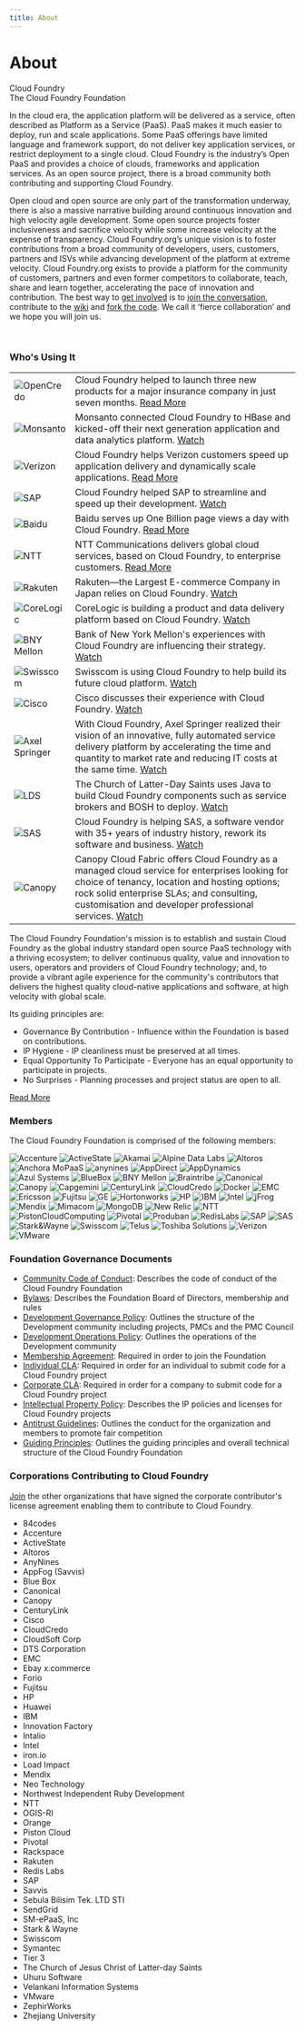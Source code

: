 ```yaml
---
title: About
---
```


# About
<div class='sub-nav-tabs'>
<div class='sub-nav-tab active-tab'>Cloud Foundry</div>
<div class='sub-nav-tab'>The Cloud Foundry Foundation</div>
</div>


<div class='tabs'>
<div class='tab'>

<p>In the cloud era, the application platform will be delivered as a service, often described as Platform as a Service (PaaS). PaaS makes it much easier to deploy, run and scale applications. Some PaaS offerings have limited language and framework support, do not deliver key application services, or restrict deployment to a single cloud. Cloud Foundry is the industry’s Open PaaS and provides a choice of clouds, frameworks and application services. As an open source project, there is a broad community both contributing and supporting Cloud Foundry.</p>

<p>Open cloud and open source are only part of the transformation underway, there is also a massive narrative building around continuous innovation and high velocity agile development. Some open source projects foster inclusiveness and sacrifice velocity while some increase velocity at the expense of transparency. Cloud Foundry.org’s unique vision is to foster contributions from a broad community of developers, users, customers, partners and ISVs while advancing development of the platform at extreme velocity. Cloud Foundry.org exists to provide a platform for the community of customers, partners and even former competitors to collaborate, teach, share and learn together, accelerating the pace of innovation and contribution.  The best way to <a href='/get-in'>get involved</a> is to <a href='https://groups.google.com/a/cloudfoundry.org/forum/?fromgroups#!forum/vcap-dev' target="_blank">join the conversation</a>, contribute to the <a href='https://github.com/cloudfoundry-community/cf-docs-contrib/wiki' target="_blank">wiki</a> and <a href='https://github.com/cloudfoundry' target="_blank">fork the code</a>. We call it ‘fierce collaboration’ and we hope you will join us.</p>

<br>


<h3>Who's Using It</h3>

<table class="user-table">
  <tbody>
    <tr>
      <td><img alt="OpenCredo" src="/images/users/CustomerLogo_OpenCredo.png"></td>
      <td>Cloud Foundry helped to launch three new products for a major insurance company in just seven months. <a href="http://blog.cloudfoundry.org/2012/03/22/how-opencredo-launched-three-new-products-in-seven-months-with-cloud-foundry/">Read More</a></td>
    </tr>
    <tr>
      <td><img alt="Monsanto" src="/images/users/CustomerLogo_MonsantoEng.png"></td>
      <td>Monsanto connected Cloud Foundry to HBase and kicked-off their next generation application and data analytics platform. <a href="https://www.youtube.com/watch?v=RJCB7OGeY9o&amp;amp;index=23&amp;amp;list=PLAdzTan_eSPQddps0wSNIMaYNYjMLV73X">Watch</a></td>
    </tr>
    <tr>
      <td><img alt="Verizon" src="/images/users/CustomerLogo_Verizon.png"></td>
      <td>Cloud Foundry helps Verizon customers speed up application delivery and dynamically scale applications. <a href="http://newscenter.verizon.com/corporate/news-articles/2013/11-12-open-cloud-innovation-with-pivotal/">Read More</a></td>
    </tr>
    <tr>
      <td><img alt="SAP" src="/images/users/CustomerLogo_SAP.png"></td>
      <td>Cloud Foundry helped SAP to streamline and speed up their development. <a href="https://www.youtube.com/watch?v=A8kEfY7bA_8&amp;amp;index=17&amp;amp;list=PLAdzTan_eSPQddps0wSNIMaYNYjMLV73X">Watch</a></td>
    </tr>
    <tr>
      <td><img alt="Baidu" src="/images/users/CustomerLogo_Baidu.png"></td>
      <td>Baidu serves up One Billion page views a day with Cloud Foundry. <a href="http://www.slideshare.net/wattersjames/baidu-cloudfoundry-english-24626493">Read More</a></td>
    </tr>
    <tr>
      <td><img alt="NTT" src="/images/users/CustomerLogo_NTT.png"></td>
      <td>NTT Communications delivers global cloud services, based on Cloud Foundry, to enterprise customers. <a href="https://www.youtube.com/watch?v=VWPiI7jKFqM&amp;amp;index=63&amp;amp;list=PLAdzTan_eSPQddps0wSNIMaYNYjMLV73X">Read More</a></td>
    </tr>
    <tr>
      <td><img alt="Rakuten" src="/images/users/CustomerLogo_Rakuten.png"></td>
      <td>Rakuten—the Largest E-commerce Company in Japan relies on Cloud Foundry. <a href="https://www.youtube.com/watch?v=WBGtIZ4WIH4&amp;amp;index=64&amp;amp;list=PLAdzTan_eSPQddps0wSNIMaYNYjMLV73X">Watch</a></td>
    </tr>
    <tr>
      <td><img alt="CoreLogic" src="/images/users/CustomerLogo_CoreLogic.png"></td>
      <td>CoreLogic is building a product and data delivery platform based on Cloud Foundry. <a href="https://www.youtube.com/watch?v=HZWkfOe1-tc&amp;amp;index=24&amp;amp;list=PLAdzTan_eSPQddps0wSNIMaYNYjMLV73X">Watch</a></td>
    </tr>
    <tr>
      <td><img alt="BNY Mellon" src="/images/users/bnymellon.png"></td>
      <td>Bank of New York Mellon's experiences with Cloud Foundry are influencing their strategy. <a href="https://www.youtube.com/watch?v=eJ1j6qezthY&amp;amp;index=6&amp;amp;list=PLAdzTan_eSPQddps0wSNIMaYNYjMLV73X">Watch</a></td>
    </tr>
    <tr>
      <td><img alt="Swisscom" src="/images/users/Swisscom.png"></td>
      <td>Swisscom is using Cloud Foundry to help build its future cloud platform. <a href="https://www.youtube.com/watch?v=fNSgltgW8AA&amp;amp;index=7&amp;amp;list=PLAdzTan_eSPQddps0wSNIMaYNYjMLV73X">Watch</a></td>
    </tr>
    <tr>
      <td><img alt="Cisco" src="/images/users/Cisco.png"></td>
      <td>Cisco discusses their experience with Cloud Foundry. <a href="https://www.youtube.com/watch?v=peBL1QsZgcg&amp;amp;index=10&amp;amp;list=PLAdzTan_eSPQddps0wSNIMaYNYjMLV73X">Watch</a></td>
    </tr>
    <tr>
      <td><img alt="Axel Springer" src="/images/users/axelspringer.png"></td>
      <td>With Cloud Foundry, Axel Springer realized their vision of an innovative, fully automated service delivery platform by accelerating the time and quantity to market rate and reducing IT costs at the same time. <a href="https://www.youtube.com/watch?v=GKJ6YgIZm88&amp;amp;index=18&amp;amp;list=PLAdzTan_eSPQddps0wSNIMaYNYjMLV73X">Watch</a></td>
    </tr>
    <tr>
      <td><img alt="LDS" src="/images/users/lds.png"></td>
      <td>The Church of Latter-Day Saints uses Java to build Cloud Foundry components such as service brokers and BOSH to deploy. <a href="https://www.youtube.com/watch?v=LCC1q6tpawY&amp;amp;index=32&amp;amp;list=PLAdzTan_eSPQddps0wSNIMaYNYjMLV73X">Watch</a></td>
    </tr>
    <tr>
      <td><img alt="SAS" src="/images/users/sas.png"></td>
      <td>Cloud Foundry is helping SAS, a software vendor with 35+ years of industry history, rework its software and business. <a href="https://www.youtube.com/watch?v=jFt0jp34lqA&amp;amp;index=40&amp;amp;list=PLAdzTan_eSPQddps0wSNIMaYNYjMLV73X">Watch</a></td>
    </tr>
    <tr>
      <td><img alt="Canopy" src="/images/users/canopy.png"></td>
      <td>Canopy Cloud Fabric offers Cloud Foundry as a managed cloud service for enterprises looking for choice of tenancy, location and hosting options; rock solid enterprise SLAs; and consulting, customisation and developer professional services. <a href="https://www.youtube.com/watch?v=YMNt6Gn3yaI">Watch</a></td>
    </tr>
  </tbody>
</table>



</div>

<div class='tab'>


<p>The Cloud Foundry Foundation's mission is to establish and sustain Cloud Foundry as the global industry standard open source PaaS technology with a thriving ecosystem; to deliver continuous quality, value and innovation to users, operators and providers of Cloud Foundry technology; and, to provide a vibrant agile experience for the community's contributors that delivers the highest quality cloud-native applications and software, at high velocity with global scale.</p>


<p>Its guiding principles are:</p>

<ul>
  <li>Governance By Contribution - Influence within the Foundation is based on contributions.</li>
  <li>IP Hygiene - IP cleanliness must be preserved at all times.</li>
  <li>Equal Opportunity To Participate - Everyone has an equal opportunity to participate in projects.</li>
  <li>No Surprises - Planning processes and project status are open to all.</li>
</ul>

<p><a href="http://www.pivotal.io/platform-as-a-service/press-release/06092014-cloud-foundry-foundation-adds-swisscom-to-roster" target="_blank">Read More</a></p>


<h3>Members</h3>

<p>The Cloud Foundry Foundation is comprised of the following members:</p>


<p class="foundation-table"><img alt="Accenture" src="/images/foundation/Accenture.png">
<img alt="ActiveState" src="/images/foundation/ActiveState.png">
<img alt="Akamai" src="/images/foundation/akamai.png">
<img alt="Alpine Data Labs" src="/images/foundation/AlpineDataLabs.png">
<img alt="Altoros" src="/images/foundation/Altoros.png">
<img alt="Anchora MoPaaS" src="/images/foundation/mopaas.png">
<img alt="anynines" src="/images/foundation/anynines.png">
<img alt="AppDirect" src="/images/foundation/AppDirect.png">
<img alt="AppDynamics" src="/images/foundation/AppDynamics.png">
<img alt="Azul Systems" src="/images/foundation/AzulSystems.png">
<img alt="BlueBox" src="/images/foundation/BlueBox.png">
<img alt="BNY Mellon" src="/images/foundation/BNYMellon.png">
<img alt="Braintribe" src="/images/foundation/BT_black_on_white.png">
<img alt="Canonical" src="/images/foundation/Canonical.png">
<img alt="Canopy" src="/images/foundation/canopy.png">
<img alt="Capgemini" src="/images/foundation/Capgemini.png">
<img alt="CenturyLink" src="/images/foundation/CenturyLink.png">
<img alt="CloudCredo" src="/images/foundation/CloudCredo.png">
<img alt="Docker" src="/images/foundation/Docker.png">
<img alt="EMC" src="/images/foundation/EMC.png">
<img alt="Ericsson" src="/images/foundation/Ericsson.png">
<img alt="Fujitsu" src="/images/foundation/Fujitsu_Logo.png">
<img alt="GE" src="/images/foundation/GE.png">
<img alt="Hortonworks" src="/images/foundation/Hortonworks_Logo.png">
<img alt="HP" src="/images/foundation/HP.png">
<img alt="IBM" src="/images/foundation/IBM.png">
<img alt="Intel" src="/images/foundation/Intel.png">
<img alt="jFrog" src="/images/foundation/jFrog.png">
<img alt="Mendix" src="/images/foundation/mendix.png">
<img alt="Mimacom" src="/images/foundation/Mimacom_Logo.png">
<img alt="MongoDB" src="/images/foundation/MongoDB.png">
<img alt="New Relic" src="/images/foundation/New_Relic.png">
<img alt="NTT" src="/images/foundation/NTT.png">
<img alt="PistonCloudComputing" src="/images/foundation/PistonCloudComputing.png">
<img alt="Pivotal" src="/images/foundation/Pivotal.png">
<img alt="Produban" src="/images/foundation/Produban.png">
<img alt="RedisLabs" src="/images/foundation/RedisLabs.png">
<img alt="SAP" src="/images/foundation/SAP.png">
<img alt="SAS" src="/images/foundation/SAS_Logo.png">
<img alt="Stark&amp;Wayne" src="/images/foundation/Stark&Wayne.png">
<img alt="Swisscom" src="/images/foundation/Swisscom.png">
<img alt="Telus" src="/images/foundation/Telus.png">
<img alt="Toshiba Solutions" src="/images/foundation/toshiba.png">
<img alt="Verizon" src="/images/foundation/Verizon.png">
<img alt="VMware" src="/images/foundation/VMware.png"></p>


<h3>Foundation Governance Documents</h3>
<ul>
<li><a href='/pdfs/CFF_Code_of_Conduct.pdf' target="_blank">Community Code of Conduct</a>: Describes the code of conduct of the Cloud Foundry Foundation</li>
<li><a href='/pdfs/CFF_Bylaws.pdf' target="_blank">Bylaws</a>: Describes the Foundation Board of Directors, membership and rules</li>
<li><a href='/pdfs/CFF_Development_Governance.pdf' target="_blank">Development Governance Policy</a>: Outlines the structure of the Development community including projects, PMCs and the PMC Council</li>
<li><a href='/pdfs/CFF_Development_Operations_Policy.pdf' target="_blank">Development Operations Policy</a>: Outlines the operations of the Development community</li>
<li><a href='/pdfs/CFF_Membership_Agreement.pdf' target="_blank">Membership Agreement</a>: Required in order to join the Foundation</li>
<li><a href='/pdfs/CFF_Individual_CLA.pdf' target="_blank">Individual CLA</a>: Required in order for an individual to submit code for a Cloud Foundry project</li>
<li><a href='/pdfs/CFF_Corporate_CLA.pdf' target="_blank">Corporate CLA</a>: Required in order for a company to submit code for a Cloud Foundry project</li>
<li><a href='/pdfs/CFF_IP_Policy.pdf' target="_blank">Intellectual Property Policy</a>: Describes the IP policies and licenses for Cloud Foundry projects</li>
<li><a href='/pdfs/CFF_Antitrust.pdf' target="_blank">Antitrust Guidelines</a>: Outlines the conduct for the organization and members to promote fair competition</li>
<li><a href='/pdfs/CFF_Guiding_Principles.pdf' target="_blank">Guiding Principles</a>: Outlines the guiding principles and overall technical structure of the Cloud Foundry Foundation</li>
</ul>



</div>
</div>


<div class="right">
<h3>Corporations Contributing to Cloud Foundry</h3>
<p><a href="https://github.com/cloudfoundry/cloud_controller_ng/blob/master/CONTRIBUTING.md" target="_blank">Join</a> the other organizations that have signed the corporate contributor's license agreement enabling them to contribute to Cloud Foundry.</p>
<ul>
<li>84codes</li>
<li>Accenture</li>
<li>ActiveState</li>
<li>Altoros</li>
<li>AnyNines</li>
<li>AppFog (Savvis)</li>
<li>Blue Box</li>
<li>Canonical</li>
<li>Canopy</li>
<li>CenturyLink</li>
<li>Cisco</li>
<li>CloudCredo</li>
<li>CloudSoft Corp</li>
<li>DTS Corporation</li>
<li>EMC</li>
<li>Ebay x.commerce</li>
<li>Forio</li>
<li>Fujitsu</li>
<li>HP</li>
<li>Huawei</li>
<li>IBM</li>
<li>Innovation Factory</li>
<li>Intalio</li>
<li>Intel</li>
<li>iron.io</li>
<li>Load Impact</li>
<li>Mendix</li>
<li>Neo Technology</li>
<li>Northwest Independent Ruby Development</li>
<li>NTT</li>
<li>OGIS-RI</li>
<li>Orange</li>
<li>Piston Cloud</li>
<li>Pivotal</li>
<li>Rackspace</li>
<li>Rakuten</li>
<li>Redis Labs</li>
<li>SAP</li>
<li>Savvis</li>
<li>Sebula Bilisim Tek. LTD STI</li>
<li>SendGrid</li>
<li>SM-ePaaS, Inc</li>
<li>Stark & Wayne</li>
<li>Swisscom</li>
<li>Symantec</li>
<li>Tier 3</li>
<li>The Church of Jesus Christ of Latter-day Saints</li>
<li>Uhuru Software</li>
<li>Velankani Information Systems</li>
<li>VMware</li>
<li>ZephirWorks</li>
<li>Zhejiang University</li>
</ul>
</div>


